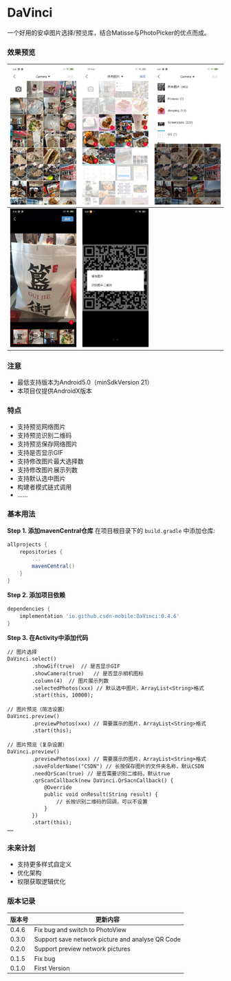 # DaVinci

一个好用的安卓图片选择/预览库，结合Matisse与PhotoPicker的优点而成。

### 效果预览

|![](images/01.jpg)|![](images/02.jpg)|![](images/03.jpg)|
|---|---|---|
|![](images/04.jpg)|![](images/05.jpg)|

### 注意
* 最低支持版本为Android5.0（minSdkVersion 21）
* 本项目仅提供AndroidX版本

### 特点
* 支持预览网络图片
* 支持预览识别二维码
* 支持预览保存网络图片
* 支持是否显示GIF
* 支持修改图片最大选择数
* 支持修改图片展示列数
* 支持默认选中图片
* 构建者模式链式调用
* ......

### 基本用法
**Step 1. 添加mavenCentral仓库**
在项目根目录下的 `build.gradle` 中添加仓库:
``` gradle
allprojects {
    repositories {
        ...
        mavenCentral()
    }
}
```
**Step 2. 添加项目依赖**
``` gradle
dependencies {
    implementation 'io.github.csdn-mobile:DaVinci:0.4.6'
}
```
**Step 3. 在Activity中添加代码**
```
// 图片选择
DaVinci.select()
        .showGif(true)  // 是否显示GIF
        .showCamera(true)   // 是否显示相机图标
        .column(4)  // 图片展示列数
        .selectedPhotos(xxx) // 默认选中图片，ArrayList<String>格式
        .start(this, 10000);

// 图片预览（简洁设置）
DaVinci.preview()
        .previewPhotos(xxx) // 需要展示的图片，ArrayList<String>格式
        .start(this);
        
// 图片预览（复杂设置）
DaVinci.preview()
        .previewPhotos(xxx) // 需要展示的图片，ArrayList<String>格式
        .saveFolderName("CSDN") // 长按保存图片的文件夹名称，默认CSDN
        .needQrScan(true) // 是否需要识别二维码，默认true
        .qrScanCallback(new DaVinci.QrSacnCallback() {
            @Override
            public void onResult(String result) {
                // 长按识别二维码的回调，可以不设置
            }
        })
        .start(this);
……
```

### 未来计划
* 支持更多样式自定义
* 优化架构
* 权限获取逻辑优化

### 版本记录
|版本号|更新内容|
|---|---|
|0.4.6|Fix bug and switch to PhotoView|
|0.3.0|Support save network picture and analyse QR Code|
|0.2.0|Support preview network pictures|
|0.1.5|Fix bug|
|0.1.0|First Version|

